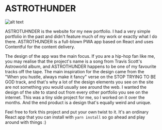 # ASTROTHUNDER

![alt text](https://images.ctfassets.net/f1nnr97nijby/5LEmTAK4qAKQKiE6yAiE0K/c48df31bc72fee9ec0037fab67635b5f/astro.jpg "builtbymeh.com demo")


ASTROTUHNDER is the website for my new portfolio. I had a very simple portfolio in the past and didn't feature much of my work or exactly what I do there. ASTROTHUNDER is a full-blown PWA app based on React and uses Contentful for the content delivery.

The design of the app was the main focus. If you are a hip-hop fan like me, you may realise that the project's name is a song from Travis Scott's Astroworld album, and ASTROTHUNDER happens to be one of my favourite tracks off the tape. The main inspiration for the design came from the "When you hustle, always make it fancy" verse on the STOP TRYING TO BE GOD track, and that's why a lot of the design elements you see on the site are not something you would usually see around the web. I wanted the design of the site to stand out from every other portfolio you see on the internet. This was a tiny side project for me, so I worked on it over the months. And the end product is a design that's equally weird and unique.

Feel free to fork this project and put your own twist to it. It's an ordinary React app that you can install with `yarn install` so go ahead and play around with things :) 
